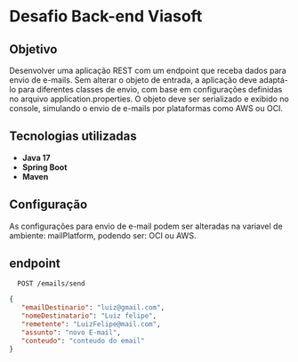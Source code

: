 # Desafio Back-end Viasoft

##  Objetivo

Desenvolver uma aplicação REST com um endpoint que receba dados para envio de e-mails. Sem alterar o objeto de entrada, a aplicação deve adaptá-lo para diferentes classes de envio, com base em configurações definidas no arquivo application.properties. O objeto deve ser serializado e exibido no console, simulando o envio de e-mails por plataformas como AWS ou OCI.

## Tecnologias utilizadas
- **Java 17**
- **Spring Boot**
- **Maven**

## Configuração
As configurações para envio de e-mail podem ser alteradas na variavel de ambiente: mailPlatform, podendo ser: OCI ou AWS.

## endpoint

```http
  POST /emails/send
```

```json
{
   "emailDestinario": "luiz@gmail.com",
   "nomeDestinatario": "Luiz felipe",
   "remetente": "LuizFelipe@mail.com",
   "assunto": "novo E-mail",
   "conteudo": "conteudo do email"
}
```


